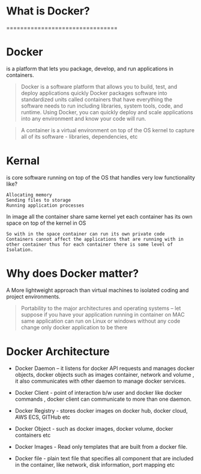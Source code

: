 # What is Docker?
================================


# Docker 
is a platform that lets you package, develop, and run applications in containers.
> Docker is a software platform that allows you to build, test, and deploy applications quickly
Docker packages software into standardized units called containers that have everything the software needs to run including libraries, system tools, code, and runtime. 
Using Docker, you can quickly deploy and scale applications into any environment and know your code will run.

> A container is a virtual environment on top of the OS kernel to capture all of its software - libraries, dependencies, etc

# Kernal
is core software running on top of the OS that handles very low functionality like? 

    Allocating memory 
    Sending files to storage 
    Running application processes 

In image all the container share same kernel yet each container has its own space on top of the kernel in OS

    So with in the space container can run its own private code
    Containers cannot affect the applications that are running with in other container thus for each container there is some level of Isolation.




# Why does Docker matter?

A More lightweight approach than virtual machines to isolated coding and project environments.

> Portability to the major architectures and operating systems – let suppose if you have your application running in container on MAC same application can run on Linux or windows without any code change only docker application to be there 



# Docker Architecture

- Docker Daemon – it listens for docker API requests and manages docker objects, docker objects such as images container, network and volume , it also communicates with other daemon to manage docker services.


- Docker Client - point of interaction b/w user and docker  like docker commands , docker client can communicate to more than one daemon. 


- Docker Registry - stores docker images on docker hub, docker cloud, AWS ECS, GITHub etc


- Docker Object - such as docker images, docker volume, docker containers etc


- Docker Images - Read only templates that are built from a docker file.


- Docker file - plain text file that specifies all component that are included in the container, like network, disk information, port mapping etc

